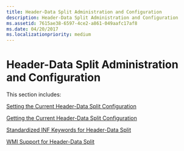 ```yaml
---
title: Header-Data Split Administration and Configuration
description: Header-Data Split Administration and Configuration
ms.assetid: 7615ae38-6597-4ce2-a861-049aafc17af8
ms.date: 04/20/2017
ms.localizationpriority: medium
---
```


# Header-Data Split Administration and Configuration





This section includes:

[Setting the Current Header-Data Split Configuration](setting-the-current-header-data-split-configuration.md)

[Getting the Current Header-Data Split Configuration](getting-the-current-header-data-split-configuration.md)

[Standardized INF Keywords for Header-Data Split](standardized-inf-keywords-for-header-data-split.md)

[WMI Support for Header-Data Split](wmi-support-for-header-data-split.md)

 

 





